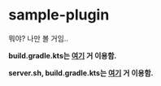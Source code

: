 # sample-plugin
뭐야? 나만 볼 거임..

**build.gradle.kts는 [여기](https://github.com/qogusdn1017/hyeon-sample-plugin) 거 이용함.**

**server.sh, build.gradle.kts는 [여기](https://github.com/monun/paper-sample) 거 이용함.**